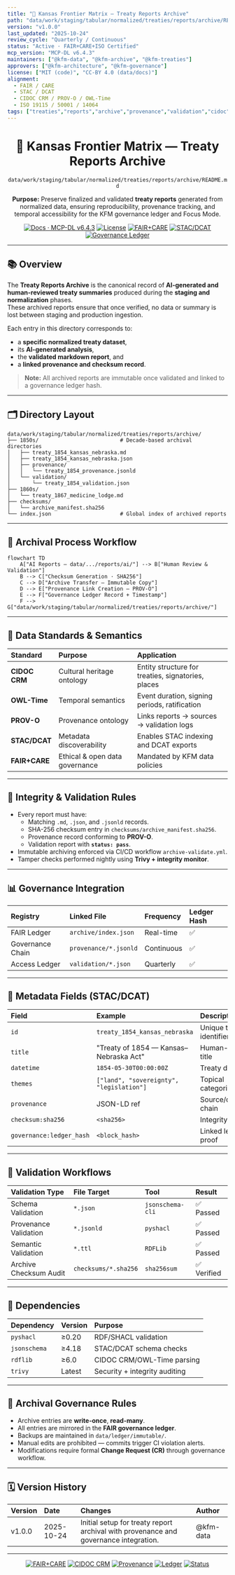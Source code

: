 ```yaml
---
title: "📜 Kansas Frontier Matrix — Treaty Reports Archive"
path: "data/work/staging/tabular/normalized/treaties/reports/archive/README.md"
version: "v1.0.0"
last_updated: "2025-10-24"
review_cycle: "Quarterly / Continuous"
status: "Active · FAIR+CARE+ISO Certified"
mcp_version: "MCP-DL v6.4.3"
maintainers: ["@kfm-data", "@kfm-archive", "@kfm-treaties"]
approvers: ["@kfm-architecture", "@kfm-governance"]
license: ["MIT (code)", "CC-BY 4.0 (data/docs)"]
alignment:
  - FAIR / CARE
  - STAC / DCAT
  - CIDOC CRM / PROV-O / OWL-Time
  - ISO 19115 / 50001 / 14064
tags: ["treaties","reports","archive","provenance","validation","cidoc","owl-time","metadata","governance","stac"]
---
```


<div align="center">

# 📜 Kansas Frontier Matrix — **Treaty Reports Archive**
`data/work/staging/tabular/normalized/treaties/reports/archive/README.md`

**Purpose:** Preserve finalized and validated **treaty reports** generated from normalized data, ensuring reproducibility, provenance tracking, and temporal accessibility for the KFM governance ledger and Focus Mode.

[![Docs · MCP-DL v6.4.3](https://img.shields.io/badge/Docs-MCP--DL%20v6.4.3-blue)]()
[![License](https://img.shields.io/badge/License-MIT%20%7C%20CC--BY%204.0-green)]()
[![FAIR+CARE](https://img.shields.io/badge/FAIR%20%2B%20CARE-Validated-2ecc71)]()
[![STAC/DCAT](https://img.shields.io/badge/Metadata-STAC%20%7C%20DCAT-8a2be2)]()
[![Governance Ledger](https://img.shields.io/badge/Governance-Immutable%20Chain-d4af37)]()

</div>

---

## 📚 Overview

The **Treaty Reports Archive** is the canonical record of **AI-generated and human-reviewed treaty summaries** produced during the **staging and normalization** phases.  
These archived reports ensure that once verified, no data or summary is lost between staging and production ingestion.

Each entry in this directory corresponds to:
- a **specific normalized treaty dataset**,  
- its **AI-generated analysis**,  
- the **validated markdown report**, and  
- a **linked provenance and checksum record**.

> **Note:** All archived reports are immutable once validated and linked to a governance ledger hash.

---

## 🗂️ Directory Layout

```
data/work/staging/tabular/normalized/treaties/reports/archive/
├── 1850s/                          # Decade-based archival directories
│   ├── treaty_1854_kansas_nebraska.md
│   ├── treaty_1854_kansas_nebraska.json
│   ├── provenance/
│   │   └── treaty_1854_provenance.jsonld
│   └── validation/
│       └── treaty_1854_validation.json
├── 1860s/
│   └── treaty_1867_medicine_lodge.md
├── checksums/
│   └── archive_manifest.sha256
└── index.json                      # Global index of archived reports
```

---

## 🧩 Archival Process Workflow

```mermaid
flowchart TD
    A["AI Reports – data/.../reports/ai/"] --> B["Human Review & Validation"]
    B --> C["Checksum Generation · SHA256"]
    C --> D["Archive Transfer – Immutable Copy"]
    D --> E["Provenance Link Creation – PROV-O"]
    E --> F["Governance Ledger Record + Timestamp"]
    F --> G["data/work/staging/tabular/normalized/treaties/reports/archive/"]
```

---

## 🧠 Data Standards & Semantics

| Standard | Purpose | Application |
| :-------- | :-------- | :----------- |
| **CIDOC CRM** | Cultural heritage ontology | Entity structure for treaties, signatories, places |
| **OWL-Time** | Temporal semantics | Event duration, signing periods, ratification |
| **PROV-O** | Provenance ontology | Links reports → sources → validation logs |
| **STAC/DCAT** | Metadata discoverability | Enables STAC indexing and DCAT exports |
| **FAIR+CARE** | Ethical & open data governance | Mandated by KFM data policies |

---

## 🔐 Integrity & Validation Rules

- Every report must have:
  - Matching `.md`, `.json`, and `.jsonld` records.  
  - SHA-256 checksum entry in `checksums/archive_manifest.sha256`.  
  - Provenance record conforming to **PROV-O**.  
  - Validation report with **`status: pass`**.  
- Immutable archiving enforced via CI/CD workflow `archive-validate.yml`.  
- Tamper checks performed nightly using **Trivy + integrity monitor**.

---

## 📊 Governance Integration

| Registry | Linked File | Frequency | Ledger Hash |
| :-------- | :----------- | :---------- | :------------- |
| FAIR Ledger | `archive/index.json` | Real-time | ✅ |
| Governance Chain | `provenance/*.jsonld` | Continuous | ✅ |
| Access Ledger | `validation/*.json` | Quarterly | ✅ |

---

## 🧾 Metadata Fields (STAC/DCAT)

| Field | Example | Description |
| :------ | :------ | :----------- |
| `id` | `treaty_1854_kansas_nebraska` | Unique treaty identifier |
| `title` | "Treaty of 1854 — Kansas–Nebraska Act" | Human-readable title |
| `datetime` | `1854-05-30T00:00:00Z` | Treaty date |
| `themes` | `["land", "sovereignty", "legislation"]` | Topical categorization |
| `provenance` | JSON-LD ref | Source/derivation chain |
| `checksum:sha256` | `<sha256>` | Integrity check |
| `governance:ledger_hash` | `<block_hash>` | Linked ledger proof |

---

## 🧪 Validation Workflows

| Validation Type | File Target | Tool | Result |
| :---------------- | :------------ | :------ | :------ |
| Schema Validation | `*.json` | `jsonschema-cli` | ✅ Passed |
| Provenance Validation | `*.jsonld` | `pyshacl` | ✅ Passed |
| Semantic Validation | `*.ttl` | `RDFLib` | ✅ Passed |
| Archive Checksum Audit | `checksums/*.sha256` | `sha256sum` | ✅ Verified |

---

## 🧩 Dependencies

| Dependency | Version | Purpose |
| :----------- | :---------- | :---------- |
| `pyshacl` | ≥0.20 | RDF/SHACL validation |
| `jsonschema` | ≥4.18 | STAC/DCAT schema checks |
| `rdflib` | ≥6.0 | CIDOC CRM/OWL-Time parsing |
| `trivy` | Latest | Security + integrity auditing |

---

## 🧱 Archival Governance Rules

- Archive entries are **write-once**, **read-many**.  
- All entries are mirrored in the **FAIR governance ledger**.  
- Backups are maintained in `data/ledger/immutable/`.  
- Manual edits are prohibited — commits trigger CI violation alerts.  
- Modifications require formal **Change Request (CR)** through governance workflow.

---

## 🗓️ Version History

| Version | Date | Changes | Author |
| :------ | :---- | :-------- | :------ |
| v1.0.0 | 2025-10-24 | Initial setup for treaty report archival with provenance and governance integration. | @kfm-data |

---

<div align="center">

[![FAIR+CARE](https://img.shields.io/badge/FAIR%20%2B%20CARE-Validated-2ecc71?style=flat-square)]()
[![CIDOC CRM](https://img.shields.io/badge/Semantics-CIDOC%20CRM%20%7C%20OWL--Time-229954?style=flat-square)]()
[![Provenance](https://img.shields.io/badge/Provenance-PROV--O%20Linked-6f42c1?style=flat-square)]()
[![Ledger](https://img.shields.io/badge/Governance-Immutable%20Archive-d4af37?style=flat-square)]()
[![Status](https://img.shields.io/badge/Status-Active-orange?style=flat-square)]()

</div>

<!-- MCP-FOOTER-BEGIN
MCP-VERSION: v6.4.3
MCP-TIER: Silver · Archival
DOC-PATH: data/work/staging/tabular/normalized/treaties/reports/archive/README.md
MCP-CERTIFIED: true
FAIR-CARE-COMPLIANT: true
PROVENANCE-LINKED: true
STAC-INDEXED: true
SEMANTIC-VALIDATED: true
GOVERNANCE-LEDGER-LINKED: true
ARCHIVE-INTEGRITY-CHECKED: true
GENERATED-BY: KFM-Automation/DocsBot
LAST-VALIDATED: 2025-10-24
MCP-FOOTER-END -->
